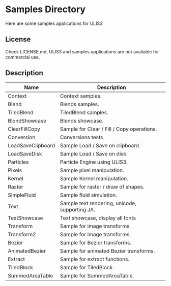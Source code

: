 # Samples Directory
Here are some samples applications for ULIS3

## License
Check LICENSE.md, ULIS3 and samples applications are not available for commercial use.

## Description
|Name                   |Description                                                |
|-----------------------|-----------------------------------------------------------|
|Context                |Context samples.                                           |
|Blend                  |Blends samples.                                            |
|TiledBlend             |TiledBlend samples.                                        |
|BlendShowcase          |Blends showcase.                                           |
|ClearFillCopy          |Sample for Clear / Fill / Copy operations.                 |
|Conversion             |Conversions tests                                          |
|LoadSaveClipboard      |Sample Load / Save on clipboard.                           |
|LoadSaveDisk           |Sample Load / Save on disk.                                |
|Particles              |Particle Engine using ULIS3.                               |
|Pixels                 |Sample pixel manipulation.                                 |
|Kernel                 |Sample Kernel manipulation.                                |
|Raster                 |Sample for raster / draw of shapes.                        |
|SimpleFluid            |Sample fluid simulation.                                   |
|Text                   |Sample text rendering, unicode, supporting JA.             |
|TextShowcase           |Text showcase, display all fonts                           |
|Transform              |Sample for image transforms.                               |
|Transform2             |Sample for image transforms.                               |
|Bezier                 |Sample for Bezier transforms.                              |
|AnimatedBezier         |Sample for animated Bezier transforms.                     |
|Extract                |Sample for extract functions.                              |
|TiledBlock             |Sample for TiledBlock.                                     |
|SummedAreaTable        |Sample for SummedAreaTable.                                |


